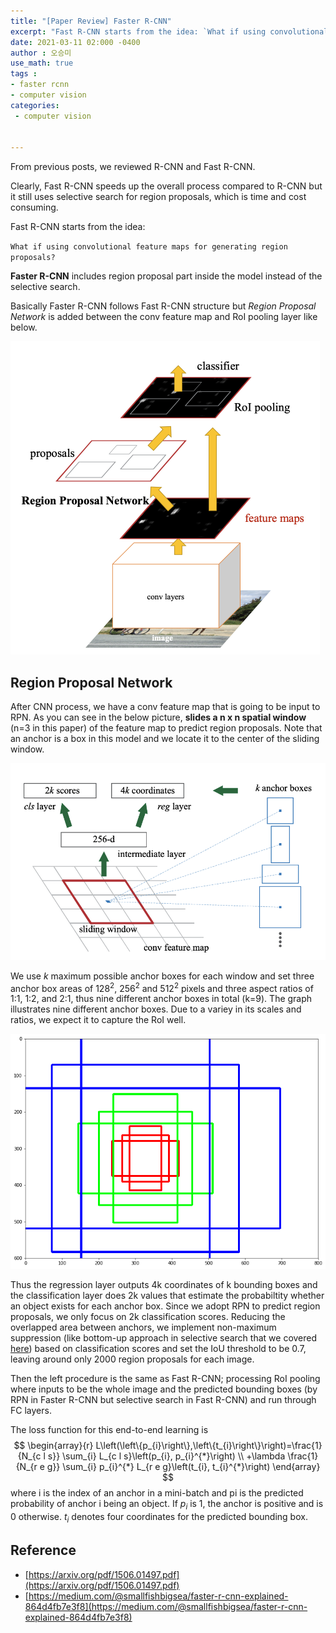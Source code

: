 ```yaml
---
title: "[Paper Review] Faster R-CNN"
excerpt: "Fast R-CNN starts from the idea: `What if using convolutional feature maps for generating region proposals?`"
date: 2021-03-11 02:000 -0400
author : 오승미
use_math: true
tags :
- faster rcnn
- computer vision
categories:
 - computer vision


---
```


From previous posts, we reviewed R-CNN and Fast R-CNN.

Clearly, Fast R-CNN speeds up the overall process compared to R-CNN but it still uses selective search for region proposals, which is time and cost consuming.

Fast R-CNN starts from the idea:

`What if using convolutional feature maps for generating region proposals?`



**Faster R-CNN** includes region proposal part inside the model instead of the selective search.

Basically Faster R-CNN follows Fast R-CNN structure but *Region Proposal Network* is added between the conv feature map and RoI pooling layer like below.

<img src="/assets/2021-03-11-faster1.png" alt="/assets/2021-03-11-faster1" style="zoom: 50%;" />



## Region Proposal Network

After CNN process, we have a conv feature map that is going to be input to RPN. As you can see in the below picture, **slides a n x n spatial window** (n=3 in this paper) of the feature map to predict region proposals. Note that an anchor is a box in this model and we locate it to the center of the sliding window.

![2021-03-11-faster2](/assets/2021-03-11-faster2.png)



We use $k$ maximum possible anchor boxes for each window and set three anchor box areas of 128<sup>2</sup>, 256<sup>2</sup> and 512<sup>2</sup> pixels and three aspect ratios of 1:1, 1:2, and 2:1, thus nine different anchor boxes in total (k=9). The graph illustrates nine different anchor boxes. Due to a variey in its scales and ratios, we expect it to capture the RoI well.

![2021-03-11-faster4](/assets/2021-03-11-faster4.png)

Thus the regression layer outputs 4k coordinates of k bounding boxes and the classification layer does 2k values that estimate the probabiltity whether an object exists for each anchor box. Since we adopt RPN to predict region proposals, we only focus on 2k classification scores. Reducing the overlapped area between anchors, we implement non-maximum suppression (like bottom-up approach in selective search that we covered [here](https://gogl3.github.io/computer%20vision/fast_rcnn/)) based on classification scores and set the IoU threshold to be 0.7, leaving around only 2000 region proposals for each image.

Then the left procedure is the same as Fast R-CNN; processing RoI pooling where inputs to be the whole image and the predicted bounding boxes (by RPN in Faster R-CNN but selective search in Fast R-CNN) and run through FC layers.

The loss function for this end-to-end learning is
$$
\begin{array}{r}
L\left(\left\{p_{i}\right\},\left\{t_{i}\right\}\right)=\frac{1}{N_{c l s}} \sum_{i} L_{c l s}\left(p_{i}, p_{i}^{*}\right) \\
+\lambda \frac{1}{N_{r e g}} \sum_{i} p_{i}^{*} L_{r e g}\left(t_{i}, t_{i}^{*}\right)
\end{array}
$$
where i is the index of an anchor in a mini-batch and pi is the predicted probability of anchor i being an object. If $p_i$ is 1, the anchor is positive and is 0 otherwise. $t_i$ denotes four coordinates for the predicted bounding box.





## Reference

- [https://arxiv.org/pdf/1506.01497.pdf](https://arxiv.org/pdf/1506.01497.pdf)
- [https://medium.com/@smallfishbigsea/faster-r-cnn-explained-864d4fb7e3f8](https://medium.com/@smallfishbigsea/faster-r-cnn-explained-864d4fb7e3f8)
